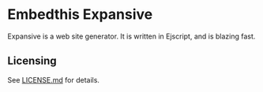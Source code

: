 # Embedthis Expansive

Expansive is a web site generator. It is written in Ejscript, and is blazing
fast.

Licensing
---
See [LICENSE.md](LICENSE.md) for details.

